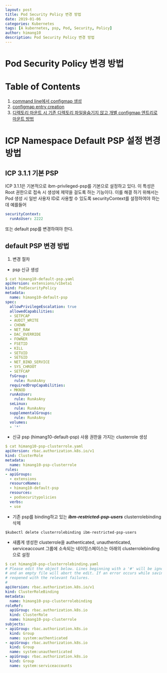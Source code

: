 ```yaml
---
layout: post
title: Pod Security Policy 변경 방법
date: 2019-01-06
categories: Kubernetes
tags: [A kubernetes, psp, Pod, Security, Policy]
author: himang10
description: Pod Security Policy 변경 방법
---
```

Pod Security Policy 변경 방법
============

# Table of Contents
1. [command line에서 configmap 생성](#command-line에서-configmap-생성)
2. [configmap entry creation](#configmap-entry-creation)
3. [디렉토리 마운트 시 기존 디렉토리 파일을숨기지 않고 개별 configmap 엔트리로 마운트 방법](#configmap-entry-mount)

# ICP Namespace Default PSP 설정 변경 방법

## ICP 3.1.1 기본 PSP
ICP 3.1.1은 기본적으로 ibm-privileged-psp를 기본으로 설정하고 있다. 이 특성은 Root 권한으로 접속 시 생성에 제약을 걸도록 하는 기능이다. 
이를 해결 하기 위해서는 Pod 생성 시 일반 사용자 ID로 사용할 수 있도록 securityContext를 설정하여야 하는데
예를들어
```yaml
securityContext:
  runAsUser: 2222
````

또는 default psp를 변경하여야 한다.

## default PSP 변경 방법
1. 변경 절차
* psp 신규 생성
```yaml
$ cat himang10-default-psp.yaml
apiVersion: extensions/v1beta1
kind: PodSecurityPolicy
metadata:
  name: himang10-default-psp
spec:
  allowPrivilegeEscalation: true
  allowedCapabilities:
  - SETPCAP
  - AUDIT_WRITE
  - CHOWN
  - NET_RAW
  - DAC_OVERRIDE
  - FOWNER
  - FSETID
  - KILL
  - SETUID
  - SETGID
  - NET_BIND_SERVICE
  - SYS_CHROOT
  - SETFCAP
  fsGroup:
    rule: RunAsAny
  requiredDropCapabilities:
  - MKNOD
  runAsUser:
    rule: RunAsAny
  seLinux:
    rule: RunAsAny
  supplementalGroups:
    rule: RunAsAny
  volumes:
  - '*'
````
* 신규 psp (himang10-default-psp) 사용 권한을 가지는 clusterrole 생성
```yaml
$ cat himang10-psp-clusterrole.yaml
apiVersion: rbac.authorization.k8s.io/v1
kind: ClusterRole
metadata:
  name: himang10-psp-clusterrole
rules:
- apiGroups:
  - extensions
  resourceNames:
  - himang10-default-psp
  resources:
  - podsecuritypolicies
  verbs:
  - use
````
* 기존 psp를 binding하고 있는 ***ibm-restricted-psp-users*** clusterrolebinding 삭제
```
$kubectl delete clusterrolebinding ibm-restricted-psp-users
````
* 새롭게 생성한 clusterrole을 authenticated, unauthenticated, serviceaccount 그룹에 소속되는 네이밍스페이스는 아래의 clusterrolebinding으로 설정
```yaml
$ cat himang10-psp-clusterrolebinding.yaml
# Please edit the object below. Lines beginning with a '#' will be ignored,
# and an empty file will abort the edit. If an error occurs while saving this file will be
# reopened with the relevant failures.
#
apiVersion: rbac.authorization.k8s.io/v1
kind: ClusterRoleBinding
metadata:
  name: himang10-psp-clusterrolebinding
roleRef:
  apiGroup: rbac.authorization.k8s.io
  kind: ClusterRole
  name: himang10-psp-clusterrole
subjects:
- apiGroup: rbac.authorization.k8s.io
  kind: Group
  name: system:authenticated
- apiGroup: rbac.authorization.k8s.io
  kind: Group
  name: system:unauthenticated
- apiGroup: rbac.authorization.k8s.io
  kind: Group
  name: system:serviceaccounts
```